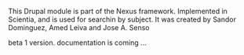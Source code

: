 This Drupal module is part of the Nexus framework. Implemented in Scientia, and is used for searchin by subject. It was created by Sandor Dominguez, Amed Leiva and Jose A. Senso

beta 1 version. documentation is coming ...